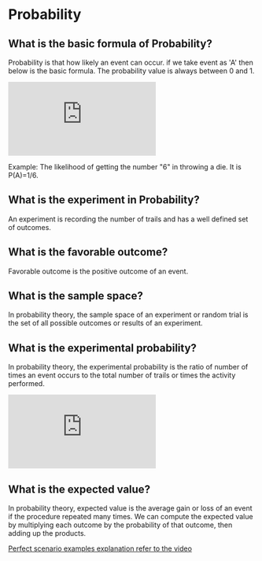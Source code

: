 
# Probability

## What is the basic formula of Probability?

Probability is that how likely an event can occur. if we take event as 'A' then below is the basic formula. The probability value is always between 0 and 1. 

![Probability Formula](https://latex.codecogs.com/gif.latex?P%28A%29%3D%5Cfrac%7B%5Ctext%7BNumber%20of%20ways%20it%20can%20happen%7D%7D%7B%5Ctext%7BTotal%20number%20of%20outcomes%7D%7D)

Example: The likelihood of getting the number "6" in throwing a die. It is P(A)=1/6.

## What is the experiment in Probability?

An experiment is recording the number of trails and has a well defined set of outcomes. 

## What is the favorable outcome?

Favorable outcome is the positive outcome of an event.

## What is the sample space?

In probability theory, the sample space of an experiment or random trial is the set of all possible outcomes or results of an experiment.

## What is the experimental probability?

In probability theory, the experimental probability is the ratio of number of times an event occurs to the total number of trails or times the activity performed. 

![Experimental Probability](https://latex.codecogs.com/gif.latex?E%28A%29%20%3D%20%5Cfrac%7B%5Ctext%7BNumber%20of%20times%20an%20event%20occurs%7D%7D%7B%5Ctext%7BTotal%20number%20of%20trails%7D%7D)

## What is the expected value?

In probability theory, expected value is the average gain or loss of an event if the procedure repeated many times. We can compute the expected value by multiplying each outcome by the probability of that outcome, then adding up the products. 

[Perfect scenario examples explanation refer to the video](https://www.youtube.com/watch?v=q-FAmfkOkYU)

